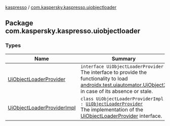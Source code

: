 [kaspresso](../index.md) / [com.kaspersky.kaspresso.uiobjectloader](./index.md)

## Package com.kaspersky.kaspresso.uiobjectloader

### Types

| Name | Summary |
|---|---|
| [UiObjectLoaderProvider](-ui-object-loader-provider/index.md) | `interface UiObjectLoaderProvider`<br>The interface to provide the functionality to load [androidx.test.uiautomator.UiObject2](#) in case of its absence or stale. |
| [UiObjectLoaderProviderImpl](-ui-object-loader-provider-impl/index.md) | `class UiObjectLoaderProviderImpl : `[`UiObjectLoaderProvider`](-ui-object-loader-provider/index.md)<br>The implementation of the [UiObjectLoaderProvider](-ui-object-loader-provider/index.md) interface. |
